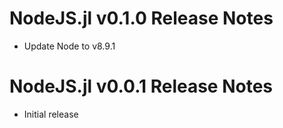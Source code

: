 # NodeJS.jl v0.1.0 Release Notes
* Update Node to v8.9.1

# NodeJS.jl v0.0.1 Release Notes
* Initial release
